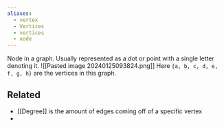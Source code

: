 ```yaml
---
aliases:
  - vertex
  - Vertices
  - vertices
  - node
---
```

Node in a graph. Usually represented as a dot or point with a single letter denoting it. 
![[Pasted image 20240125093824.png]]
Here `{a, b, c, d, e, f, g, h}` are the vertices in this graph.

## Related
- [[Degree]] is the amount of edges coming off of a specific vertex
- 